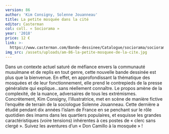 ```yaml
---
version: 86
author: 'Kim Consigny, Solenne Jouanneau'
title: La petite mosquée dans la cité
editor: Casterman
col: coll. « Sociorama »
year: '2018'
price: 12 €
link: >-
  https://www.casterman.com/Bande-dessinee/Catalogue/sociorama/sociorama-la-petite-mosquee-dans-la-cite
img_src: /assets/uploads/am-86-la-petite-mosquee-de-la-cite.jpg
---
```

Dans un contexte actuel saturé de méfiance envers la communauté musulmane et de replis en tout genre, cette nouvelle bande dessinée est plus que la bienvenue. En effet, en approfondissant la thématique des mosquées et de leur fonctionnement, elle prend le contrepieds de la presse généraliste qui explique…sans réellement connaître. Le propos amène de la complexité, de la nuance, adversaires de tous les extrémismes. Concrètement, Kim Consigny, l’illustratrice, met en scène de manière fictive l’enquête de terrain de la sociologue Solenne Jouanneau. Cette dernière a étudié pendant dix années l’islam de France en se penchant sur le rôle quotidien des imams dans les quartiers populaires, et esquisse les grandes caractéristiques (voire tensions) inhérentes à ces postes de « clerc sans clergé ». Suivez les aventures d’un « Don Camillo à la mosquée » !
